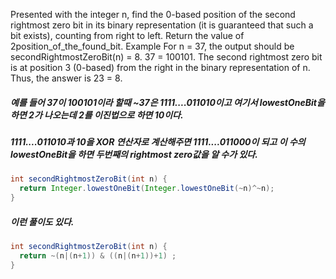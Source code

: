 Presented with the integer n, find the 0-based position of the second rightmost zero bit in its binary representation (it is guaranteed that such a bit exists), counting from right to left.
Return the value of 2position_of_the_found_bit.
Example
For n = 37, the output should be
secondRightmostZeroBit(n) = 8.
37 = 100101. The second rightmost zero bit is at position 3 (0-based) from the right in the binary representation of n.
Thus, the answer is 23 = 8.


##### 예를 들어 37이 100101이라 할때 ~37은 1111....011010이고 여기서 lowestOneBit을 하면 2가 나오는데 2를 이진법으로 하면 10이다.
##### 1111....011010과 10을 XOR 연산자로 계산해주면 1111....011000이 되고 이 수의 lowestOneBit을 하면 두번째의 rightmost zero값을 알 수가 있다.
```java
int secondRightmostZeroBit(int n) {
  return Integer.lowestOneBit(Integer.lowestOneBit(~n)^~n);
}
```

##### 이런 풀이도 있다.
```java
int secondRightmostZeroBit(int n) {
  return ~(n|(n+1)) & ((n|(n+1))+1) ;
}
```
